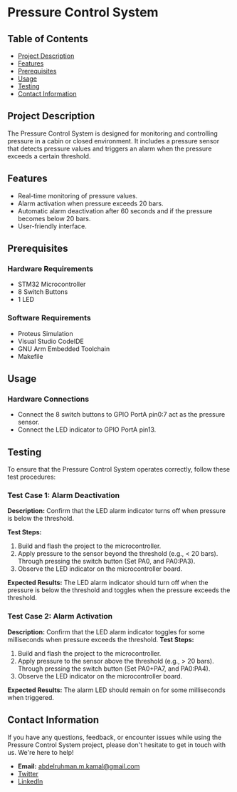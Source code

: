# Pressure Control System

## Table of Contents
- [Project Description](#project-description)
- [Features](#features)
- [Prerequisites](#prerequisites)
- [Usage](#usage)
- [Testing](#testing)
- [Contact Information](#contact-information)


## Project Description

The Pressure Control System is designed for monitoring and controlling pressure in a cabin or closed environment. It includes a pressure sensor that detects pressure values and triggers an alarm when the pressure exceeds a certain threshold.

## Features

- Real-time monitoring of pressure values.
- Alarm activation when pressure exceeds 20 bars.
- Automatic alarm deactivation after 60 seconds and if the pressure becomes below 20 bars.
- User-friendly interface.

## Prerequisites
### Hardware Requirements 
- STM32 Microcontroller
- 8 Switch Buttons
- 1 LED
### Software Requirements
- Proteus Simulation
- Visual Studio CodeIDE
- GNU Arm Embedded Toolchain
- Makefile

## Usage

### Hardware Connections
- Connect the 8 switch buttons to GPIO PortA pin0:7 act as the pressure sensor.
-  Connect the LED indicator to GPIO PortA pin13.
## Testing

To ensure that the Pressure Control System operates correctly, follow these test procedures:
### Test Case 1: Alarm Deactivation

**Description:** Confirm that the LED alarm indicator turns off when pressure is below the threshold.

**Test Steps:**

1. Build and flash the project to the microcontroller.
2. Apply pressure to the sensor beyond the threshold (e.g., < 20 bars). Through pressing the switch button (Set PA0, and PA0:PA3).
3. Observe the LED indicator on the microcontroller board.

**Expected Results:** The LED alarm indicator should turn off when the pressure is below the threshold and toggles when the pressure exceeds the threshold.

### Test Case 2: Alarm Activation

**Description:** Confirm that the LED alarm indicator toggles for some milliseconds when pressure exceeds the threshold.
**Test Steps:**

1. Build and flash the project to the microcontroller.
2. Apply pressure to the sensor above the threshold (e.g., > 20 bars). Through pressing the switch button (Set PA0+PA7, and PA0:PA4).
3. Observe the LED indicator on the microcontroller board.

**Expected Results:** The alarm LED should remain on for some milliseconds when triggered.


## Contact Information

If you have any questions, feedback, or encounter issues while using the Pressure Control System project, please don't hesitate to get in touch with us. We're here to help!

- **Email:** abdelruhman.m.kamal@gmail.com
- [Twitter](https://twitter.com/IAmAbdoKamal)
- [LinkedIn](https://www.linkedin.com/in/iamabdelrahmankamal/)